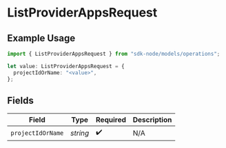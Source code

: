 # ListProviderAppsRequest

## Example Usage

```typescript
import { ListProviderAppsRequest } from "sdk-node/models/operations";

let value: ListProviderAppsRequest = {
  projectIdOrName: "<value>",
};
```

## Fields

| Field              | Type               | Required           | Description        |
| ------------------ | ------------------ | ------------------ | ------------------ |
| `projectIdOrName`  | *string*           | :heavy_check_mark: | N/A                |